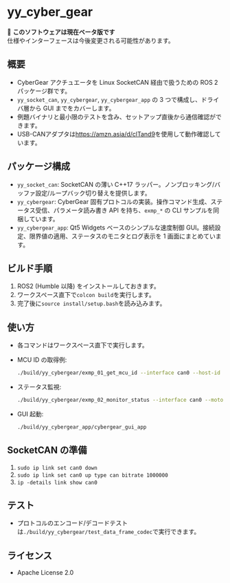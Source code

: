# yy_cyber_gear

🚧 **このソフトウェアは現在ベータ版です**  
仕様やインターフェースは今後変更される可能性があります。

## 概要

- CyberGear アクチュエータを Linux SocketCAN 経由で扱うための ROS 2 パッケージ群です。
- `yy_socket_can`, `yy_cybergear`, `yy_cybergear_app` の 3 つで構成し、ドライバ層から GUI までをカバーします。
- 例題バイナリと最小限のテストを含み、セットアップ直後から通信確認ができます。
- USB-CANアダプタは<https://amzn.asia/d/clTand9>を使用して動作確認しています。

## パッケージ構成

- `yy_socket_can`: SocketCAN の薄い C++17 ラッパー。ノンブロッキング/バッファ設定/ループバック切り替えを提供します。
- `yy_cybergear`: CyberGear 固有プロトコルの実装。操作コマンド生成、ステータス受信、パラメータ読み書き API を持ち、`exmp_*` の CLI サンプルを同梱しています。
- `yy_cybergear_app`: Qt5 Widgets ベースのシンプルな速度制御 GUI。接続設定、限界値の適用、ステータスのモニタとログ表示を 1 画面にまとめています。

## ビルド手順

1. ROS2 (Humble 以降) をインストールしておきます。
2. ワークスペース直下で`colcon build`を実行します。
3. 完了後に`source install/setup.bash`を読み込みます。

## 使い方

- 各コマンドはワークスペース直下で実行します。
- MCU ID の取得例:

  ```bash
  ./build/yy_cybergear/exmp_01_get_mcu_id --interface can0 --host-id 0x01 --motor-id 0x01
  ```

- ステータス監視:

  ```bash
  ./build/yy_cybergear/exmp_02_monitor_status --interface can0 --motor-id 1
  ```

- GUI 起動:

  ```bash
  ./build/yy_cybergear_app/cybergear_gui_app
  ```

## SocketCAN の準備

1. `sudo ip link set can0 down`
2. `sudo ip link set can0 up type can bitrate 1000000`
3. `ip -details link show can0`

## テスト

- プロトコルのエンコード/デコードテストは`./build/yy_cybergear/test_data_frame_codec`で実行できます。

## ライセンス

- Apache License 2.0
